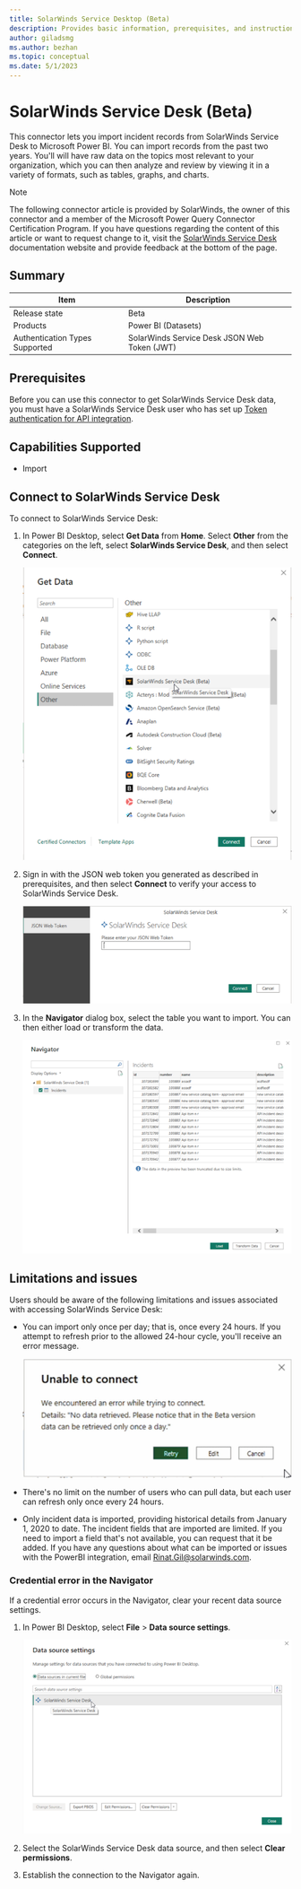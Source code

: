 ```yaml
---
title: SolarWinds Service Desktop (Beta)
description: Provides basic information, prerequisites, and instructions on how to connect to the SolarWinds Service Desktop connector.
author: giladsmg
ms.author: bezhan
ms.topic: conceptual
ms.date: 5/1/2023
---
```


# SolarWinds Service Desk (Beta)

This connector lets you import incident records from SolarWinds Service Desk to Microsoft Power BI. You can import records from the past two years. You'll will have raw data on the topics
most relevant to your organization, which you can then analyze and review by viewing it in a
variety of formats, such as tables, graphs, and charts.

> [!NOTE]
> The following connector article is provided by SolarWinds, the owner of this connector and a member of the Microsoft Power Query Connector Certification Program. If you have questions regarding the content of this article or want to request change to it, visit the [SolarWinds Service Desk](https://documentation.solarwinds.com/en/success_center/swsd/default.htm#powerbi.htm?cshid=swsd_powerbi) documentation website and provide feedback at the bottom of the page.

## Summary

| Item                           | Description                                  |
|--------------------------------|----------------------------------------------|
| Release state                  | Beta                                         |
| Products                       | Power BI (Datasets)                          |
| Authentication Types Supported | SolarWinds Service Desk JSON Web Token (JWT) |

## Prerequisites

Before you can use this connector to get SolarWinds Service Desk data, you must have a SolarWinds Service Desk user who has set up [Token authentication for API integration](https://documentation.solarwinds.com/en/success_center/swsd/content/completeguidetoswsd/token-authentication-for-api-integration.htm).

## Capabilities Supported

* Import

## Connect to SolarWinds Service Desk

To connect to SolarWinds Service Desk:

1. In Power BI Desktop, select **Get Data** from **Home**. Select **Other** from the categories on the left, select **SolarWinds Service Desk**, and then select **Connect**.

   ![Get Data from SolarWinds Service Desk](./media/solarwinds-service-desk/get-data.png)

2. Sign in with the JSON web token you generated as described in prerequisites, and then select **Connect** to verify your access to SolarWinds Service Desk.

   ![Auth Key Dialog](./media/solarwinds-service-desk/auth-key.png)

3. In the **Navigator** dialog box, select the table you want to import. You can then either load or transform the data.

   ![Get Data from SolarWinds Service Desk Navigator](./media/solarwinds-service-desk/nav-data.png)

## Limitations and issues

Users should be aware of the following limitations and issues associated with accessing SolarWinds Service Desk:

* You can import only once per day; that is, once every 24 hours. If you attempt to refresh prior to the allowed 24-hour cycle, you'll receive an error message.

  ![Error_message](./media/solarwinds-service-desk/error_message.png)

* There's no limit on the number of users who can pull data, but each user can refresh only once every 24 hours.

* Only incident data is imported, providing historical details from January 1, 2020 to date.
  The incident fields that are imported are limited. If you need to import a field that's not available, you can request that it be added.
  If you have any questions about what can be imported or issues with the PowerBI integration, email Rinat.Gil@solarwinds.com.

### Credential error in the Navigator

If a credential error occurs in the Navigator, clear your recent data source settings.
1. In Power BI Desktop, select **File** > **Data source settings**.

   ![Select SolarWinds Service Desk datasource](./media/solarwinds-service-desk/datasource-clear.png)

2. Select the SolarWinds Service Desk data source, and then select **Clear permissions**. 
3. Establish the connection to the Navigator again.

